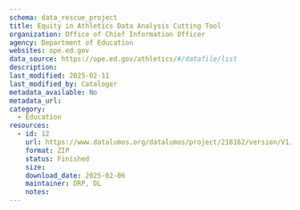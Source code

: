 ```yaml
---
schema: data_rescue_project 
title: Equity in Athletics Data Analysis Cutting Tool
organization: Office of Chief Information Officer
agency: Department of Education
websites: ope.ed.gov
data_source: https://ope.ed.gov/athletics/#/datafile/list
description: 
last_modified: 2025-02-11
last_modified_by: Cataloger
metadata_available: No
metadata_url: 
category:
  - Education
resources:
  - id: 12
    url: https://www.datalumos.org/datalumos/project/218162/version/V1/view
    format: ZIP
    status: Finished
    size: 
    download_date: 2025-02-06
    maintainer: DRP, DL
    notes: 
---
```

